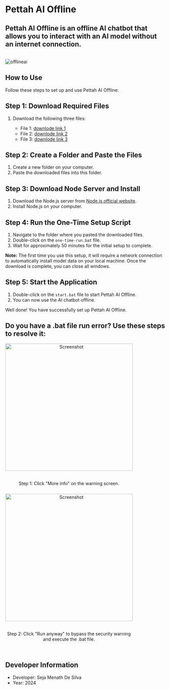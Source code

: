 # **Pettah AI Offline** <br>

## Pettah AI Offline is an offline AI chatbot that allows you to interact with an AI model without an internet connection.<br>


<br>![offlineai](https://github.com/Metacolombo/Pettahai-offline-chatbot-v3/assets/167883376/ee6ad17e-8705-4c5c-b991-30b42efdab1a)<br>


## How to Use<br>

Follow these steps to set up and use Pettah AI Offline:<br>

## Step 1: Download Required Files<br>

1. Download the following three files:

   - File 1: [downlode link 1](https://drive.google.com/file/d/13HEfHGSJfWXed89hTg97cZwaqNU90jpL/view?usp=sharing)<br>
   - File 2: [downlode link 2 ](https://drive.google.com/file/d/1kMIGq9K75hIal8K4EJesnR5ARzQclnmp/view?usp=sharing)<br>
   - File 3: [downlode link 3](https://drive.google.com/file/d/1sXaYog7Be2wpKqU686EXYXzgMwxEYAIe/view?usp=sharing)<br>

## Step 2: Create a Folder and Paste the Files<br>

1. Create a new folder on your computer.
2. Paste the downloaded files into this folder.

## Step 3: Download Node Server and Install<br>

1. Download the Node.js server from [Node.js official website](https://nodejs.org/en/download/prebuilt-installer).
2. Install Node.js on your computer.

## Step 4: Run the One-Time Setup Script<br>

1. Navigate to the folder where you pasted the downloaded files.
2. Double-click on the `one-time-run.bat` file.
3. Wait for approximately 50 minutes for the initial setup to complete.<br>

**Note:** The first time you use this setup, it will require a network connection to automatically install model data on your local machine. Once the download is complete, you can close all windows.<br>

## Step 5: Start the Application<br>

1. Double-click on the `start.bat` file to start Pettah AI Offline.
2. You can now use the AI chatbot offline.<br>

Well done! You have successfully set up Pettah AI Offline.<br>

## Do you have a .bat file run error? Use these steps to resolve it:

<div style="display: grid; grid-template-columns: repeat(2, 1fr); gap: 10px;">
  <div style="text-align: center;">
    <img src="https://github.com/Metacolombo/Pettahai-offline-chatbot-v3/assets/167883376/d1a183ec-2e0e-4fba-b4ed-b97091114143" alt="Screenshot" width="400"/><br>
    <br><p>Step 1: Click "More info" on the warning screen.</p>
  </div><br>
  <div style="text-align: center;">
    <img src="https://github.com/Metacolombo/Pettahai-offline-chatbot-v3/assets/167883376/7ac70f3f-263a-4e94-a145-c8cbd78194a5" alt="Screenshot" width="400"/><br>
    <br><p>Step 2: Click "Run anyway" to bypass the security warning and execute the .bat file.</p>
  </div>
</div><br>








## Developer Information


- Developer: Seja Menath De Silva
- Year: 2024
